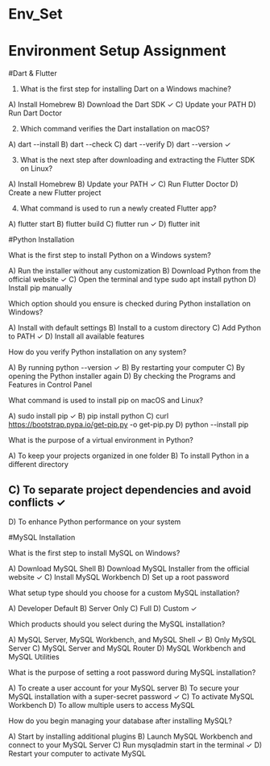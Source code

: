 # Env_Set

# Environment Setup Assignment

#Dart & Flutter

1. What is the first step for installing Dart on a Windows machine?

A) Install Homebrew
B) Download the Dart SDK ✓
C) Update your PATH
D) Run Dart Doctor


2. Which command verifies the Dart installation on macOS?

A) dart --install
B) dart --check
C) dart --verify
 D) dart --version ✓


3. What is the next step after downloading and extracting the Flutter SDK on Linux?

A) Install Homebrew
B) Update your PATH ✓
C) Run Flutter Doctor
D) Create a new Flutter project


4. What command is used to run a newly created Flutter app?

A) flutter start
B) flutter build
C) flutter run ✓
D) flutter init


#Python Installation

What is the first step to install Python on a Windows system?

A) Run the installer without any customization
B) Download Python from the official website ✓
C) Open the terminal and type sudo apt install python
D) Install pip manually

Which option should you ensure is checked during Python installation on Windows?

A) Install with default settings
B) Install to a custom directory
C) Add Python to PATH ✓
D) Install all available features

How do you verify Python installation on any system?

A) By running python --version ✓
B) By restarting your computer
C) By opening the Python installer again
D) By checking the Programs and Features in Control Panel

What command is used to install pip on macOS and Linux?

A) sudo install pip ✓
B) pip install python
C) curl https://bootstrap.pypa.io/get-pip.py -o get-pip.py
D) python --install pip

What is the purpose of a virtual environment in Python?

A) To keep your projects organized in one folder
B) To install Python in a different directory
## C) To separate project dependencies and avoid conflicts ✓
D) To enhance Python performance on your system

#MySQL Installation

What is the first step to install MySQL on Windows?

A) Download MySQL Shell
B) Download MySQL Installer from the official website ✓
C) Install MySQL Workbench
D) Set up a root password

What setup type should you choose for a custom MySQL installation?

A) Developer Default
B) Server Only
C) Full
D) Custom ✓

Which products should you select during the MySQL installation?

A) MySQL Server, MySQL Workbench, and MySQL Shell ✓
B) Only MySQL Server
C) MySQL Server and MySQL Router
D) MySQL Workbench and MySQL Utilities

What is the purpose of setting a root password during MySQL installation?

A) To create a user account for your MySQL server
B) To secure your MySQL installation with a super-secret password ✓
C) To activate MySQL Workbench
D) To allow multiple users to access MySQL

How do you begin managing your database after installing MySQL?

A) Start by installing additional plugins
B) Launch MySQL Workbench and connect to your MySQL Server
C) Run mysqladmin start in the terminal ✓
D) Restart your computer to activate MySQL
